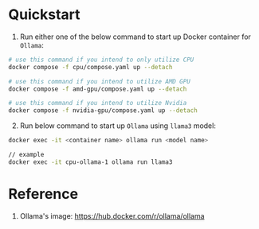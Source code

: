 # Quickstart

1. Run either one of the below command to start up Docker container for `Ollama`:

```sh
# use this command if you intend to only utilize CPU
docker compose -f cpu/compose.yaml up --detach

# use this command if you intend to utilize AMD GPU
docker compose -f amd-gpu/compose.yaml up --detach

# use this command if you intend to utilize Nvidia
docker compose -f nvidia-gpu/compose.yaml up --detach
```

2. Run below command to start up `Ollama` using `llama3` model:

```sh
docker exec -it <container name> ollama run <model name>

// example
docker exec -it cpu-ollama-1 ollama run llama3
```

# Reference

1. Ollama's image: https://hub.docker.com/r/ollama/ollama

